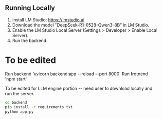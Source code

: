 ## Running Locally

1. Install LM Studio: https://lmstudio.ai
2. Download the model "DeepSeek-R1-0528-Qwen3-8B" in LM Studio.
3. Enable the LM Studio Local Server (Settings > Developer > Enable Local Server).
4. Run the backend:

# To be edited
Run backend 'uvicorn backend:app --reload --port 8000'
Run frotnend 'npm start'

To be edited for LLM engine portion -- need user to download locally and run the server.
```bash
cd backend
pip install -r requirements.txt
python app.py
